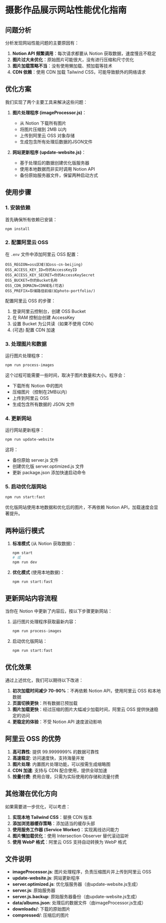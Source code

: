 # 摄影作品展示网站性能优化指南

## 问题分析

分析发现网站性能问题的主要原因有：

1. **Notion API 频繁调用**：每次请求都要从 Notion 获取数据，速度慢且不稳定
2. **图片过大未优化**：原始图片可能很大，没有进行压缩和尺寸优化
3. **图片加载策略不当**：没有使用懒加载、预加载等技术
4. **CDN 依赖**：使用 CDN 加载 Tailwind CSS，可能导致额外的网络请求

## 优化方案

我们实现了两个主要工具来解决这些问题：

1. **图片处理程序 (imageProcessor.js)**：
   - 从 Notion 下载所有图片
   - 将图片压缩到 2MB 以内
   - 上传到阿里云 OSS 对象存储
   - 生成包含所有处理后数据的JSON文件

2. **网站更新程序 (update-website.js)**：
   - 基于处理后的数据创建优化版服务器
   - 使用本地数据而非实时调用 Notion API
   - 备份原始服务器文件，保留两种启动方式

## 使用步骤

### 1. 安装依赖

首先确保所有依赖已安装：

```bash
npm install
```

### 2. 配置阿里云 OSS

在 `.env` 文件中添加阿里云 OSS 配置：

```
OSS_REGION=oss区域(如oss-cn-beijing)
OSS_ACCESS_KEY_ID=你的AccessKeyID
OSS_ACCESS_KEY_SECRET=你的AccessKeySecret
OSS_BUCKET=你的Bucket名称
OSS_CDN_DOMAIN=CDN域名(可选)
OSS_PREFIX=存储路径前缀(如photo-portfolio/)
```

配置阿里云 OSS 的步骤：
1. 登录阿里云控制台，创建 OSS Bucket
2. 在 RAM 控制台创建 AccessKey
3. 设置 Bucket 为公共读（如果不使用 CDN）
4. (可选) 配置 CDN 加速

### 3. 处理图片和数据

运行图片处理程序：

```bash
npm run process-images
```

这个过程可能需要一些时间，取决于图片数量和大小。程序会：
- 下载所有 Notion 中的图片
- 压缩图片（控制在2MB以内）
- 上传到阿里云 OSS
- 生成包含所有数据的 JSON 文件

### 4. 更新网站

运行网站更新程序：

```bash
npm run update-website
```

这将：
- 备份原始 server.js 文件
- 创建优化版 server.optimized.js 文件
- 更新 package.json 添加快速启动命令

### 5. 启动优化版网站

```bash
npm run start:fast
```

优化版网站使用本地数据和优化后的图片，不再依赖 Notion API，加载速度会显著提升。

## 两种运行模式

1. **标准模式** (从 Notion 获取数据)：
   ```bash
   npm start
   # 或
   npm run dev
   ```

2. **优化模式** (使用本地数据)：
   ```bash
   npm run start:fast
   ```

## 更新网站内容流程

当你在 Notion 中更新了内容后，按以下步骤更新网站：

1. 运行图片处理程序获取最新内容：
   ```bash
   npm run process-images
   ```

2. 启动优化版网站：
   ```bash
   npm run start:fast
   ```

## 优化效果

通过上述优化，我们可以期待以下改进：

1. **初次加载时间减少 70-90%**：不再依赖 Notion API，使用阿里云 OSS 和本地数据
2. **页面切换更快**：所有数据已预加载
3. **图片加载更快**：经过压缩的图片大幅减少加载时间，阿里云 OSS 提供快速稳定的访问
4. **更稳定的体验**：不受 Notion API 速度波动影响

## 阿里云 OSS 的优势

1. **高可靠性**: 提供 99.9999999% 的数据可靠性
2. **高速稳定**: 访问速度快，支持海量并发
3. **图片处理**: 内置图片处理功能，可以按需生成缩略图
4. **CDN 加速**: 支持与 CDN 配合使用，提供全球加速
5. **按量付费**: 费用合理，只需为实际使用的存储和流量付费

## 其他潜在优化方向

如果需要进一步优化，可以考虑：

1. **实现本地 Tailwind CSS**：替换 CDN 版本
2. **添加浏览器缓存策略**：添加适当的缓存头部
3. **使用服务工作器 (Service Worker)**：实现离线访问能力
4. **图片懒加载优化**：使用 Intersection Observer 替代滚动监听
5. **使用 WebP 格式**：阿里云 OSS 支持自动转换为 WebP 格式

## 文件说明

- **imageProcessor.js**: 图片处理程序，负责压缩图片并上传到阿里云 OSS
- **update-website.js**: 网站更新程序 
- **server.optimized.js**: 优化版服务器（由update-website.js生成）
- **server.js**: 原始服务器
- **server.js.backup**: 原始服务器备份（由update-website.js生成）
- **data/albums.json**: 处理后的数据文件（由imageProcessor.js生成）
- **downloads/**: 下载的原始图片
- **compressed/**: 压缩后的图片 